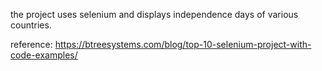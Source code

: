 the project uses selenium and displays independence days of various countries.

reference:
https://btreesystems.com/blog/top-10-selenium-project-with-code-examples/

